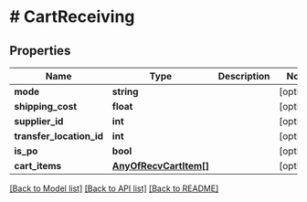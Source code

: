 # # CartReceiving

## Properties

Name | Type | Description | Notes
------------ | ------------- | ------------- | -------------
**mode** | **string** |  | [optional] 
**shipping_cost** | **float** |  | [optional] 
**supplier_id** | **int** |  | [optional] 
**transfer_location_id** | **int** |  | [optional] 
**is_po** | **bool** |  | [optional] 
**cart_items** | [**AnyOfRecvCartItem[]**](AnyOfRecvCartItem.md) |  | [optional] 

[[Back to Model list]](../../README.md#documentation-for-models) [[Back to API list]](../../README.md#documentation-for-api-endpoints) [[Back to README]](../../README.md)


